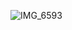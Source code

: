![IMG_6593](https://user-images.githubusercontent.com/84762543/119454100-ba04ec80-bd6a-11eb-83d9-1f20f1442d18.JPG)
